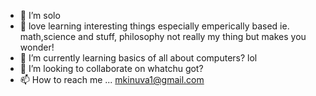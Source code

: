 - 👋  I’m solo
- 👀 love learning interesting things especially emperically based ie. math,science and stuff, philosophy not really my thing but makes you wonder!
- 🌱 I’m currently learning basics of all about computers? lol
- 💞️ I’m looking to collaborate on whatchu got?
- 📫 How to reach me ...
mkinuva1@gmail.com
<!---
SolomonKinuva33/SolomonKinuva33 is a ✨ special ✨ repository because its `README.md` (this file) appears on your GitHub profile.
You can click the Preview link to take a look at your changes.
--->
